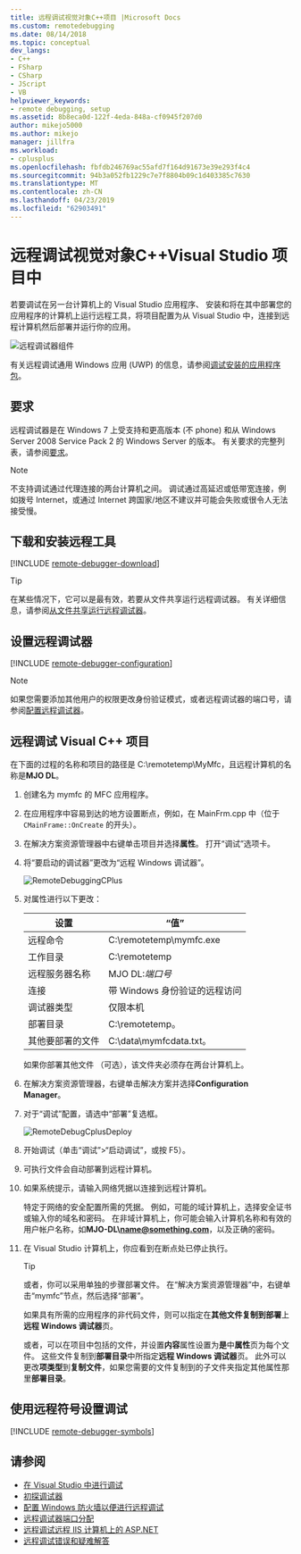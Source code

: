 ```yaml
---
title: 远程调试视觉对象C++项目 |Microsoft Docs
ms.custom: remotedebugging
ms.date: 08/14/2018
ms.topic: conceptual
dev_langs:
- C++
- FSharp
- CSharp
- JScript
- VB
helpviewer_keywords:
- remote debugging, setup
ms.assetid: 8b8eca0d-122f-4eda-848a-cf0945f207d0
author: mikejo5000
ms.author: mikejo
manager: jillfra
ms.workload:
- cplusplus
ms.openlocfilehash: fbfdb246769ac55afd7f164d91673e39e293f4c4
ms.sourcegitcommit: 94b3a052fb1229c7e7f8804b09c1d403385c7630
ms.translationtype: MT
ms.contentlocale: zh-CN
ms.lasthandoff: 04/23/2019
ms.locfileid: "62903491"
---
```

# <a name="remote-debugging-a-visual-c-project-in-visual-studio"></a>远程调试视觉对象C++Visual Studio 项目中
若要调试在另一台计算机上的 Visual Studio 应用程序、 安装和将在其中部署您的应用程序的计算机上运行远程工具，将项目配置为从 Visual Studio 中，连接到远程计算机然后部署并运行你的应用。

![远程调试器组件](../debugger/media/remote-debugger-client-apps.png "Remote_debugger_components")

有关远程调试通用 Windows 应用 (UWP) 的信息，请参阅[调试安装的应用程序包](debug-installed-app-package.md)。

## <a name="requirements"></a>要求

远程调试器是在 Windows 7 上受支持和更高版本 (不 phone) 和从 Windows Server 2008 Service Pack 2 的 Windows Server 的版本。 有关要求的完整列表，请参阅[要求](../debugger/remote-debugging.md#requirements_msvsmon)。

> [!NOTE]
> 不支持调试通过代理连接的两台计算机之间。 调试通过高延迟或低带宽连接，例如拨号 Internet，或通过 Internet 跨国家/地区不建议并可能会失败或很令人无法接受慢。

## <a name="download-and-install-the-remote-tools"></a>下载和安装远程工具

[!INCLUDE [remote-debugger-download](../debugger/includes/remote-debugger-download.md)]

> [!TIP]
> 在某些情况下，它可以是最有效，若要从文件共享运行远程调试器。 有关详细信息，请参阅[从文件共享运行远程调试器](../debugger/remote-debugging.md#fileshare_msvsmon)。

## <a name="BKMK_setup"></a>设置远程调试器

[!INCLUDE [remote-debugger-configuration](../debugger/includes/remote-debugger-configuration.md)]

> [!NOTE]
> 如果您需要添加其他用户的权限更改身份验证模式，或者远程调试器的端口号，请参阅[配置远程调试器](../debugger/remote-debugging.md#configure_msvsmon)。

## <a name="remote_cplusplus"></a> 远程调试 Visual C++ 项目
 在下面的过程的名称和项目的路径是 C:\remotetemp\MyMfc，且远程计算机的名称是**MJO DL**。

1. 创建名为 mymfc 的 MFC 应用程序。

2. 在应用程序中容易到达的地方设置断点，例如，在 MainFrm.cpp 中（位于 `CMainFrame::OnCreate` 的开头）。

3. 在解决方案资源管理器中右键单击项目并选择**属性**。 打开“调试”选项卡。

4. 将“要启动的调试器”更改为“远程 Windows 调试器”。

    ![RemoteDebuggingCPlus](../debugger/media/remotedebuggingcplus.png "RemoteDebuggingCPlus")

5. 对属性进行以下更改：

   |设置|“值”|
   |-|-|
   |远程命令|C:\remotetemp\mymfc.exe|
   |工作目录|C:\remotetemp|
   |远程服务器名称|MJO DL:*端口号*|
   |连接|带 Windows 身份验证的远程访问|
   |调试器类型|仅限本机|
   |部署目录|C:\remotetemp。|
   |其他要部署的文件|C:\data\mymfcdata.txt。|

    如果你部署其他文件 （可选），该文件夹必须存在两台计算机上。

6. 在解决方案资源管理器，右键单击解决方案并选择**Configuration Manager**。

7. 对于“调试”配置，请选中“部署”复选框。

    ![RemoteDebugCplusDeploy](../debugger/media/remotedebugcplusdeploy.png "RemoteDebugCplusDeploy")

8. 开始调试（单击“调试”>“启动调试”，或按 F5）。

9. 可执行文件会自动部署到远程计算机。

10. 如果系统提示，请输入网络凭据以连接到远程计算机。

     特定于网络的安全配置所需的凭据。 例如，可能的域计算机上，选择安全证书或输入你的域名和密码。 在非域计算机上，你可能会输入计算机名称和有效的用户帐户名称，如<strong>MJO-DL\name@something.com</strong>，以及正确的密码。

11. 在 Visual Studio 计算机上，你应看到在断点处已停止执行。

    > [!TIP]
    > 或者，你可以采用单独的步骤部署文件。 在“解决方案资源管理器”中，右键单击“mymfc”节点，然后选择“部署”。

    如果具有所需的应用程序的非代码文件，则可以指定在**其他文件复制到部署**上**远程 Windows 调试器**页。

    或者，可以在项目中包括的文件，并设置**内容**属性设置为**是**中**属性**页为每个文件。 这些文件复制到**部署目录**中所指定**远程 Windows 调试器**页。 此外可以更改**项类型**到**复制文件**，如果您需要的文件复制到的子文件夹指定其他属性那里**部署目录**。

## <a name="set-up-debugging-with-remote-symbols"></a>使用远程符号设置调试

[!INCLUDE [remote-debugger-symbols](../debugger/includes/remote-debugger-symbols.md)]

## <a name="see-also"></a>请参阅
- [在 Visual Studio 中进行调试](../debugger/index.md)
- [初探调试器](../debugger/debugger-feature-tour.md)
- [配置 Windows 防火墙以便进行远程调试](../debugger/configure-the-windows-firewall-for-remote-debugging.md)
- [远程调试器端口分配](../debugger/remote-debugger-port-assignments.md)
- [远程调试远程 IIS 计算机上的 ASP.NET](../debugger/remote-debugging-aspnet-on-a-remote-iis-computer.md)
- [远程调试错误和疑难解答](../debugger/remote-debugging-errors-and-troubleshooting.md)
